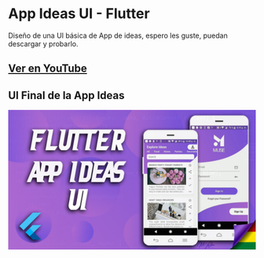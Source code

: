 # App Ideas UI - Flutter

Diseño de una UI básica de App de ideas, espero les guste, puedan descargar y probarlo.

## [Ver en YouTube](https://youtu.be/0tsLpczC9ow)

## UI Final de la App Ideas

![intro](ui.jpg)
